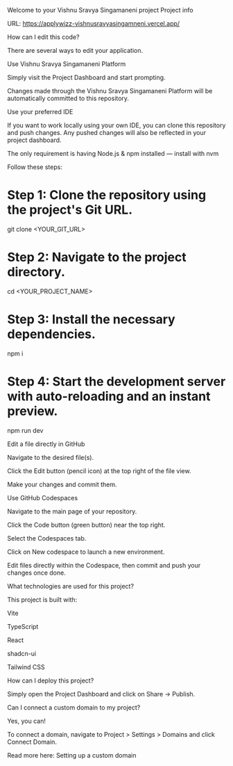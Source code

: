 Welcome to your Vishnu Sravya Singamaneni project
Project info

URL: https://applywizz-vishnusravyasingamneni.vercel.app/

How can I edit this code?

There are several ways to edit your application.

Use Vishnu Sravya Singamaneni Platform

Simply visit the Project Dashboard
 and start prompting.

Changes made through the Vishnu Sravya Singamaneni Platform will be automatically committed to this repository.

Use your preferred IDE

If you want to work locally using your own IDE, you can clone this repository and push changes.
Any pushed changes will also be reflected in your project dashboard.

The only requirement is having Node.js & npm installed — install with nvm

Follow these steps:

# Step 1: Clone the repository using the project's Git URL.
git clone <YOUR_GIT_URL>

# Step 2: Navigate to the project directory.
cd <YOUR_PROJECT_NAME>

# Step 3: Install the necessary dependencies.
npm i

# Step 4: Start the development server with auto-reloading and an instant preview.
npm run dev

Edit a file directly in GitHub

Navigate to the desired file(s).

Click the Edit button (pencil icon) at the top right of the file view.

Make your changes and commit them.

Use GitHub Codespaces

Navigate to the main page of your repository.

Click the Code button (green button) near the top right.

Select the Codespaces tab.

Click on New codespace to launch a new environment.

Edit files directly within the Codespace, then commit and push your changes once done.

What technologies are used for this project?

This project is built with:

Vite

TypeScript

React

shadcn-ui

Tailwind CSS

How can I deploy this project?

Simply open the Project Dashboard
 and click on Share → Publish.

Can I connect a custom domain to my project?

Yes, you can!

To connect a domain, navigate to Project > Settings > Domains and click Connect Domain.

Read more here: Setting up a custom domain